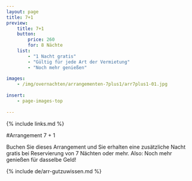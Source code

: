 ```yaml
---
layout: page
title: 7+1
preview: 
    title: 7+1
    button:
        price: 260
        for: 8 Nächte
    list:
        - "1 Nacht gratis"
        - "Gültig für jede Art der Vermietung"
        - "Noch mehr genießen"
        
images:
    - /img/overnachten/arrangementen-7plus1/arr7plus1-01.jpg
    
insert:
    - page-images-top
    
---
```


{% include links.md %}


#Arrangement 7 + 1

Buchen Sie dieses Arrangement und Sie erhalten eine zusätzliche Nacht gratis bei Reservierung von 7 Nächten oder mehr. Also: Noch mehr genießen für dasselbe Geld!  
    
{% include de/arr-gutzuwissen.md %}

